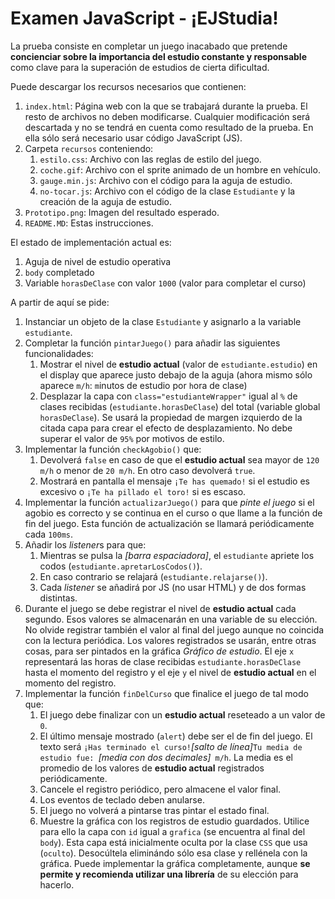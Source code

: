 # Examen JavaScript - ¡E**JS**tudia!

La prueba consiste en completar un juego inacabado que pretende **concienciar sobre la importancia del estudio constante y responsable** como clave para la superación de estudios de cierta dificultad.

Puede descargar los recursos necesarios que contienen:
1. `index.html`: Página web con la que se trabajará durante la prueba. El resto de archivos no deben modificarse. Cualquier modificación será descartada y no se tendrá en cuenta como resultado de la prueba. En ella sólo será necesario usar código JavaScript (JS).
1. Carpeta `recursos` conteniendo:
   1. `estilo.css`: Archivo con las reglas de estilo del juego.
   1. `coche.gif`: Archivo con el sprite animado de un hombre en vehículo.
   1. `gauge.min.js`: Archivo con el código para la aguja de estudio.
   1. `no-tocar.js`: Archivo con el código de la clase `Estudiante` y la creación de la aguja de estudio.
1. `Prototipo.png`: Imagen del resultado esperado.
1. `README.MD`: Estas instrucciones.

El estado de implementación actual es:
1. Aguja de nivel de estudio operativa
1. `body` completado
1. Variable `horasDeClase` con valor `1000` (valor para completar el curso)

A partir de aquí se pide:
1. Instanciar un objeto de la clase `Estudiante` y asignarlo a la variable `estudiante`.
1. Completar la función `pintarJuego()` para añadir las siguientes funcionalidades:
   1. Mostrar el nivel de **estudio actual** (valor de `estudiante.estudio`) en el display que aparece justo debajo de la aguja (ahora mismo sólo aparece `m/h`: `m`inutos de estudio por `h`ora de clase)
   1. Desplazar la capa con `class="estudianteWrapper"` igual al `%` de clases recibidas (`estudiante.horasDeClase`) del total (variable global `horasDeClase`). Se usará la propiedad de margen izquierdo de la citada capa para crear el efecto de desplazamiento. No debe superar el valor de `95%` por motivos de estilo.
1. Implementar la función `checkAgobio()` que:
   1. Devolverá `false` en caso de que el **estudio actual** sea mayor de `120 m/h` o menor de `20 m/h`. En otro caso devolverá `true`.
   1. Mostrará en pantalla el mensaje `¡Te has quemado!` si el estudio es excesivo o `¡Te ha pillado el toro!` si es escaso.
1. Implementar la función `actualizarJuego()` para que *pinte el juego* si el agobio es correcto y se continua en el curso o que llame a la función de fin del juego. Esta función de actualización se llamará periódicamente cada `100ms`.
1. Añadir los *listener*s para que:
   1. Mientras se pulsa la *[barra espaciadora]*, el `estudiante` apriete los codos (`estudiante.apretarLosCodos()`).
   1. En caso contrario se relajará (`estudiante.relajarse()`).
   1. Cada *listener* se añadirá por JS (no usar HTML) y de dos formas distintas.
1. Durante el juego se debe registrar el nivel de **estudio actual** cada segundo. Esos valores se almacenarán en una variable de su elección. No olvide registrar también el valor al final del juego aunque no coincida con la lectura periódica. Los valores registrados se usarán, entre otras cosas, para ser pintados en la gráfica *Gráfico de estudio*. El eje `x` representará las horas de clase recibidas `estudiante.horasDeClase` hasta el momento del registro y el eje `y` el nivel de **estudio actual** en el momento del registro.
1. Implementar la función `finDelCurso` que finalice el juego de tal modo que:
   1. El juego debe finalizar con un **estudio actual** reseteado a un valor de `0`.
   1. El último mensaje mostrado (`alert`) debe ser el de fin del juego. El texto será `¡Has terminado el curso!`*[salto de línea]*`Tu media de estudio fue: `*[media con dos decimales]*` m/h`. La media es el promedio de los valores de **estudio actual** registrados periódicamente.
   1. Cancele el registro periódico, pero almacene el valor final.
   1. Los eventos de teclado deben anularse.
   1. El juego no volverá a pintarse tras pintar el estado final.
   1. Muestre la gráfica con los registros de estudio guardados. Utilice para ello la capa con `id` igual a `grafica` (se encuentra al final del `body`). Esta capa está inicialmente oculta por la clase `CSS` que usa (`oculto`). Desocúltela eliminándo sólo esa clase y rellénela con la gráfica. Puede implementar la gráfica completamente, aunque **se permite y recomienda utilizar una librería** de su elección para hacerlo.
